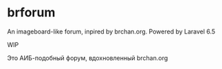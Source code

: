 # brforum
An imageboard-like forum, inpired by brchan.org. Powered by Laravel 6.5

WIP

Это АИБ-подобный форум, вдохновленный brchan.org
